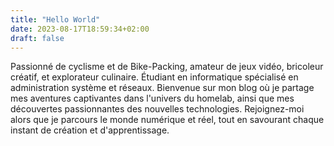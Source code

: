 ```yaml
---
title: "Hello World"
date: 2023-08-17T18:59:34+02:00
draft: false
---
```


Passionné de cyclisme et de Bike-Packing, amateur de jeux vidéo, bricoleur créatif, et explorateur culinaire. Étudiant en informatique spécialisé en administration système et réseaux. Bienvenue sur mon blog où je partage mes aventures captivantes dans l'univers du homelab, ainsi que mes découvertes passionnantes des nouvelles technologies. Rejoignez-moi alors que je parcours le monde numérique et réel, tout en savourant chaque instant de création et d'apprentissage.